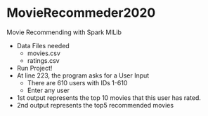 # MovieRecommeder2020
Movie Recommending with Spark MlLib
- Data Files needed
    - movies.csv
    - ratings.csv
- Run Project!
- At line 223, the program asks for a User Input
  - There are 610 users with IDs 1-610
  - Enter any user
- 1st output represents the top 10 movies that this user has rated.
- 2nd output represents the top5 recommended movies



